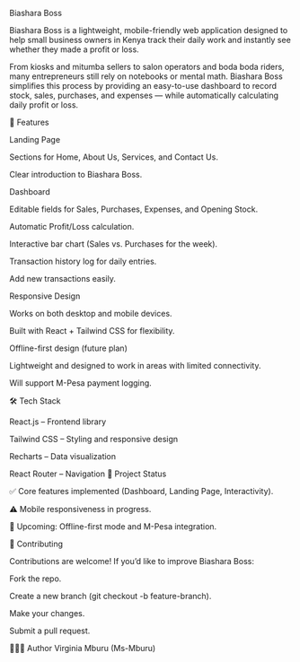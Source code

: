Biashara Boss

Biashara Boss is a lightweight, mobile-friendly web application designed to help small business owners in Kenya track their daily work and instantly see whether they made a profit or loss.

From kiosks and mitumba sellers to salon operators and boda boda riders, many entrepreneurs still rely on notebooks or mental math. Biashara Boss simplifies this process by providing an easy-to-use dashboard to record stock, sales, purchases, and expenses — while automatically calculating daily profit or loss.

🚀 Features

Landing Page

Sections for Home, About Us, Services, and Contact Us.

Clear introduction to Biashara Boss.

Dashboard

Editable fields for Sales, Purchases, Expenses, and Opening Stock.

Automatic Profit/Loss calculation.

Interactive bar chart (Sales vs. Purchases for the week).

Transaction history log for daily entries.

Add new transactions easily.

Responsive Design

Works on both desktop and mobile devices.

Built with React + Tailwind CSS for flexibility.

Offline-first design (future plan)

Lightweight and designed to work in areas with limited connectivity.

Will support M-Pesa payment logging.

🛠️ Tech Stack

React.js – Frontend library

Tailwind CSS – Styling and responsive design

Recharts – Data visualization

React Router – Navigation
📅 Project Status

✅ Core features implemented (Dashboard, Landing Page, Interactivity).

⚠️ Mobile responsiveness in progress.

🚀 Upcoming: Offline-first mode and M-Pesa integration.

🤝 Contributing

Contributions are welcome!
If you’d like to improve Biashara Boss:

Fork the repo.

Create a new branch (git checkout -b feature-branch).

Make your changes.

Submit a pull request.

👩🏽‍💻 Author
Virginia Mburu (Ms-Mburu)
